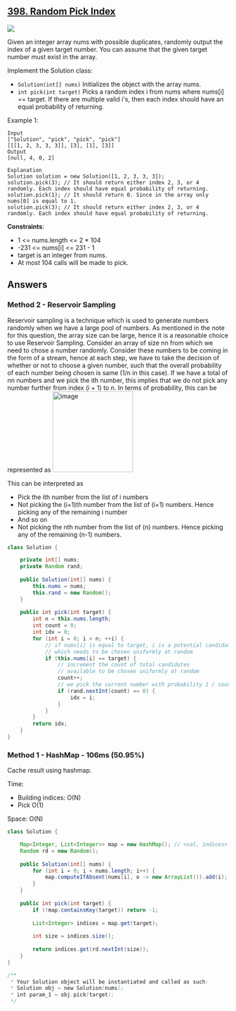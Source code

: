 ## [398. Random Pick Index](https://leetcode.com/problems/random-pick-index/)

![](https://github.com/weltond/DataStructure/blob/master/medium.PNG)

Given an integer array nums with possible duplicates, randomly output the index of a given target number. You can assume that the given target number must exist in the array.

Implement the Solution class:

- `Solution(int[] nums)` Initializes the object with the array nums.
- `int pick(int target)` Picks a random index i from nums where nums[i] == target. If there are multiple valid i's, then each index should have an equal probability of returning.
 

Example 1:

```
Input
["Solution", "pick", "pick", "pick"]
[[[1, 2, 3, 3, 3]], [3], [1], [3]]
Output
[null, 4, 0, 2]

Explanation
Solution solution = new Solution([1, 2, 3, 3, 3]);
solution.pick(3); // It should return either index 2, 3, or 4 randomly. Each index should have equal probability of returning.
solution.pick(1); // It should return 0. Since in the array only nums[0] is equal to 1.
solution.pick(3); // It should return either index 2, 3, or 4 randomly. Each index should have equal probability of returning.
``` 

**Constraints**:

- 1 <= nums.length <= 2 * 104
- -231 <= nums[i] <= 231 - 1
- target is an integer from nums.
- At most 104 calls will be made to pick.

## Answers
### Method 2 - Reservoir Sampling
Reservoir sampling is a technique which is used to generate numbers randomly when we have a large pool of numbers. As mentioned in the note for this question, the array size can be large, hence it is a reasonable choice to use Reservoir Sampling. Consider an array of size nn from which we need to chose a number randomly. Consider these numbers to be coming in the form of a stream, hence at each step, we have to take the decision of whether or not to choose a given number, such that the overall probability of each number being chosen is same (1/n in this case). If we have a total of nn numbers and we pick the ith number, this implies that we do not pick any number further from index (i + 1) to n. In terms of probability, this can be represented as
 <img width="183" alt="image" src="https://user-images.githubusercontent.com/9000286/154871988-cb1c188c-9b6a-450a-ac15-4c0e821ea4f6.png">

This can be interpreted as

- Pick the ith number from the list of i numbers
- Not picking the (i+1)th number from the list of (i+1) numbers. Hence picking any of the remaining i number
- And so on
- Not picking the nth number from the list of (n) numbers. Hence picking any of the remaining (n-1) numbers.

```java
class Solution {

    private int[] nums;
    private Random rand;
    
    public Solution(int[] nums) {
        this.nums = nums;
        this.rand = new Random();
    }
    
    public int pick(int target) {
        int n = this.nums.length;
        int count = 0;
        int idx = 0;
        for (int i = 0; i < n; ++i) {
            // if nums[i] is equal to target, i is a potential candidate
            // which needs to be chosen uniformly at random
            if (this.nums[i] == target) {
                // increment the count of total candidates
                // available to be chosen uniformly at random
                count++;
                // we pick the current number with probability 1 / count (reservoir sampling)
                if (rand.nextInt(count) == 0) {
                    idx = i;
                }
            }
        }
        return idx;
    }
}
```

  
### Method 1 - HashMap - 106ms (50.95%)

Cache result using hashmap.

Time: 
- Building indices: O(N)
- Pick O(1)

Space: O(N)

```java
class Solution {

    Map<Integer, List<Integer>> map = new HashMap(); // <val, indices>
    Random rd = new Random();
    
    public Solution(int[] nums) {
        for (int i = 0; i < nums.length; i++) {
            map.computeIfAbsent(nums[i], o -> new ArrayList()).add(i);
        }
    }
    
    public int pick(int target) {
        if (!map.containsKey(target)) return -1;
        
        List<Integer> indices = map.get(target);
        
        int size = indices.size();
        
        return indices.get(rd.nextInt(size));
    }
}

/**
 * Your Solution object will be instantiated and called as such:
 * Solution obj = new Solution(nums);
 * int param_1 = obj.pick(target);
 */
```
